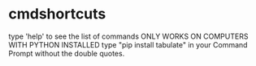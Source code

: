 # cmdshortcuts
type 'help' to see the list of commands
ONLY WORKS ON COMPUTERS WITH PYTHON INSTALLED
type "pip install tabulate" in your Command Prompt without the double quotes.
